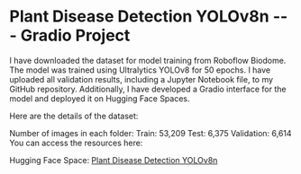 # Plant Disease Detection YOLOv8n --- Gradio Project

I have downloaded the dataset for model training from Roboflow Biodome. The model was trained using Ultralytics YOLOv8 for 50 epochs. I have uploaded all validation results, including a Jupyter Notebook file, to my GitHub repository. Additionally, I have developed a Gradio interface for the model and deployed it on Hugging Face Spaces.

Here are the details of the dataset:

Number of images in each folder:
Train: 53,209
Test: 6,375
Validation: 6,614
You can access the resources here:

Hugging Face Space: [Plant Disease Detection YOLOv8n
](https://huggingface.co/spaces/Mubashir-Hussain/Plant-Disease-Detection-YOLOv8n)
